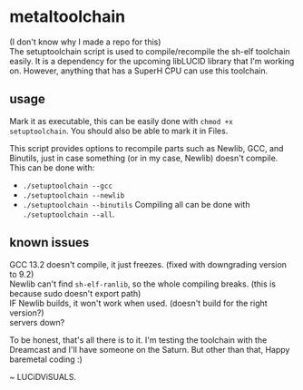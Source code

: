 # metaltoolchain
(I don't know why I made a repo for this)<br/>
The setuptoolchain script is used to compile/recompile the sh-elf toolchain easily. It is a dependency for the upcoming libLUCID library that I'm working on. However, anything that has a SuperH CPU can use this toolchain.

## usage
Mark it as executable, this can be easily done with
`chmod +x setuptoolchain`. You should also be able to mark it in Files.<br/>

This script provides options to recompile parts such as Newlib, GCC, and Binutils, just in case something (or in my case, Newlib) doesn't compile. This can be done with:
- `./setuptoolchain --gcc`
- `./setuptoolchain --newlib`
- `./setuptoolchain --binutils`
Compiling all can be done with `./setuptoolchain --all`.

## known issues
GCC 13.2 doesn't compile, it just freezes. (fixed with downgrading version to 9.2)<br/>
Newlib can't find `sh-elf-ranlib`, so the whole compiling breaks. (this is because sudo doesn't export path)<br/>
IF Newlib builds, it won't work when used. (doesn't build for the right version?)<br/>
servers down? <br/>


To be honest, that's all there is to it. I'm testing the toolchain with the Dreamcast and I'll have someone on the Saturn. But other than that, Happy baremetal coding :)<br/>

~ LUCiDViSUALS.
